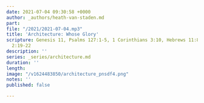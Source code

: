 ```yaml
---
date: 2021-07-04 09:30:58 +0000
author: _authors/heath-van-staden.md
part: 
file: "/2021/2021-07-04.mp3"
title: 'Architecture: Whose Glory'
scripture: Genesis 11, Psalms 127:1-5, 1 Corinthians 3:10, Hebrews 11:8-10, Ephesians
  2:19-22
description: ''
series: _series/architecture.md
duration: ''
length: 
image: "/v1624483850/architecture_pnsdf4.png"
notes: ''
published: false

---
```

